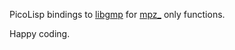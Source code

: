 PicoLisp bindings to [libgmp](https://gmplib.org/) for 
[mpz_](https://gmplib.org/manual/Integer-Functions) only functions.

Happy coding.
